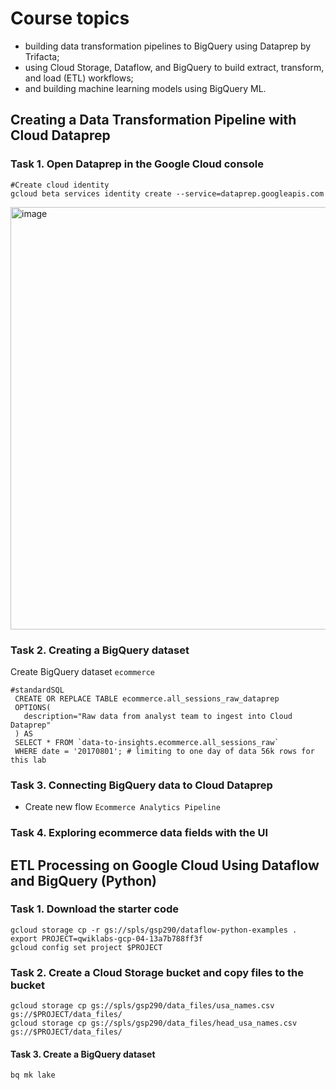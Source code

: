 # Course topics
- building data transformation pipelines to BigQuery using Dataprep by Trifacta;
- using Cloud Storage, Dataflow, and BigQuery to build extract, transform, and load (ETL) workflows;
- and building machine learning models using BigQuery ML.
  
## Creating a Data Transformation Pipeline with Cloud Dataprep
### Task 1. Open Dataprep in the Google Cloud console
```
#Create cloud identity
gcloud beta services identity create --service=dataprep.googleapis.com
```

<img width="1600" height="676" alt="image" src="https://github.com/user-attachments/assets/67b07632-8d63-4ac5-b7ec-25d74e11a63a" />

### Task 2. Creating a BigQuery dataset
Create BigQuery  dataset `ecommerce`
```
#standardSQL
 CREATE OR REPLACE TABLE ecommerce.all_sessions_raw_dataprep
 OPTIONS(
   description="Raw data from analyst team to ingest into Cloud Dataprep"
 ) AS
 SELECT * FROM `data-to-insights.ecommerce.all_sessions_raw`
 WHERE date = '20170801'; # limiting to one day of data 56k rows for this lab
```

### Task 3. Connecting BigQuery data to Cloud Dataprep
- Create new flow `Ecommerce Analytics Pipeline`

### Task 4. Exploring ecommerce data fields with the UI

## ETL Processing on Google Cloud Using Dataflow and BigQuery (Python)

### Task 1. Download the starter code
```
gcloud storage cp -r gs://spls/gsp290/dataflow-python-examples .
export PROJECT=qwiklabs-gcp-04-13a7b788ff3f
gcloud config set project $PROJECT
```
### Task 2. Create a Cloud Storage bucket and copy files to the bucket
```
gcloud storage cp gs://spls/gsp290/data_files/usa_names.csv gs://$PROJECT/data_files/
gcloud storage cp gs://spls/gsp290/data_files/head_usa_names.csv gs://$PROJECT/data_files/
```
#### Task 3. Create a BigQuery dataset
```
bq mk lake
```

